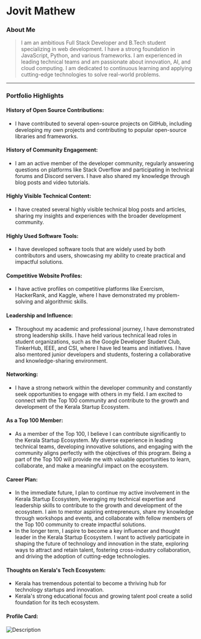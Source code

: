 # Jovit Mathew

### About Me
>I am an ambitious Full Stack Developer and B.Tech student specializing in web development. I have a strong foundation in JavaScript, Python, and various frameworks. I am experienced in leading technical teams and am passionate about innovation, AI, and cloud computing. I am dedicated to continuous learning and applying cutting-edge technologies to solve real-world problems.

---

### Portfolio Highlights

#### History of Open Source Contributions:
- I have contributed to several open-source projects on GitHub, including developing my own projects and contributing to popular open-source libraries and frameworks.

#### History of Community Engagement:
- I am an active member of the developer community, regularly answering questions on platforms like Stack Overflow and participating in technical forums and Discord servers. I have also shared my knowledge through blog posts and video tutorials.

#### Highly Visible Technical Content:
- I have created several highly visible technical blog posts and articles, sharing my insights and experiences with the broader development community.

#### Highly Used Software Tools:
- I have developed software tools that are widely used by both contributors and users, showcasing my ability to create practical and impactful solutions.

#### Competitive Website Profiles:
- I have active profiles on competitive platforms like Exercism, HackerRank, and Kaggle, where I have demonstrated my problem-solving and algorithmic skills.

#### Leadership and Influence:
- Throughout my academic and professional journey, I have demonstrated strong leadership skills. I have held various technical lead roles in student organizations, such as the Google Developer Student Club, TinkerHub, IEEE, and CSI, where I have led teams and initiatives. I have also mentored junior developers and students, fostering a collaborative and knowledge-sharing environment.

#### Networking:
- I have a strong network within the developer community and constantly seek opportunities to engage with others in my field. I am excited to connect with the Top 100 community and contribute to the growth and development of the Kerala Startup Ecosystem.

#### As a Top 100 Member:
- As a member of the Top 100, I believe I can contribute significantly to the Kerala Startup Ecosystem. My diverse experience in leading technical teams, developing innovative solutions, and engaging with the community aligns perfectly with the objectives of this program. Being a part of the Top 100 will provide me with valuable opportunities to learn, collaborate, and make a meaningful impact on the ecosystem.

#### Career Plan:
- In the immediate future, I plan to continue my active involvement in the Kerala Startup Ecosystem, leveraging my technical expertise and leadership skills to contribute to the growth and development of the ecosystem. I aim to mentor aspiring entrepreneurs, share my knowledge through workshops and events, and collaborate with fellow members of the Top 100 community to create impactful solutions.
- In the longer term, I aspire to become a key influencer and thought leader in the Kerala Startup Ecosystem. I want to actively participate in shaping the future of technology and innovation in the state, exploring ways to attract and retain talent, fostering cross-industry collaboration, and driving the adoption of cutting-edge technologies.

#### Thoughts on Kerala's Tech Ecosystem:
- Kerala has tremendous potential to become a thriving hub for technology startups and innovation. 
- Kerala's strong educational focus and growing talent pool create a solid foundation for its tech ecosystem.

#### Profile Card:
![Description](https://mulearn.org/embed/rank/jovitmathew@mulearn)
